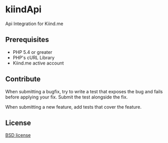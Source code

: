 kiindApi
========

Api Integration for Kiind.me 

## Prerequisites

* PHP 5.4 or greater
* PHP's cURL Library
* Kiind.me active account

## Contribute

When submitting a bugfix, try to write a test that exposes the bug and fails before applying your fix. Submit the test alongside the fix.

When submitting a new feature, add tests that cover the feature.

## License

[BSD license](http://opensource.org/licenses/bsd-license.php)